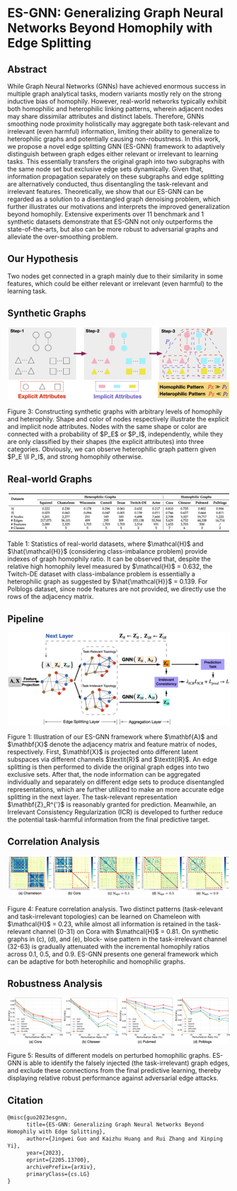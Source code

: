 # ES-GNN: Generalizing Graph Neural Networks Beyond Homophily with Edge Splitting

## Abstract
While Graph Neural Networks (GNNs) have achieved enormous success in multiple graph analytical tasks, modern variants mostly rely on the strong inductive bias of homophily. However, real-world networks typically exhibit both homophilic and heterophilic linking patterns, wherein adjacent nodes may share dissimilar attributes and distinct labels. Therefore, GNNs smoothing node proximity holistically may aggregate both task-relevant and irrelevant (even harmful) information, limiting their ability to generalize to heterophilic graphs and potentially causing non-robustness. In this work, we propose a novel edge splitting GNN (ES-GNN) framework to adaptively distinguish between graph edges either relevant or irrelevant to learning tasks. This essentially transfers the original graph into two subgraphs with the same node set but exclusive edge sets dynamically. Given that, information propagation separately on these subgraphs and edge splitting are alternatively conducted, thus disentangling the task-relevant and irrelevant features. Theoretically, we show that our ES-GNN can be regarded as a solution to a disentangled graph denoising problem, which further illustrates our motivations and interprets the improved generalization beyond homophily. Extensive experiments over 11 benchmark and 1 synthetic datasets demonstrate that ES-GNN not only outperforms the state-of-the-arts, but also can be more robust to adversarial graphs and alleviate the over-smoothing problem.

## Our Hypothesis
Two nodes get connected in a graph mainly due to their similarity in some features, which could be either relevant or irrelevant (even harmful) to the learning task.



## Synthetic Graphs
<p align = "center">
<img src = "https://github.com/jingweio/ES-GNN/blob/main/syn_datasets.png">
</p>
<p align = "left">
Figure 3: Constructing synthetic graphs with arbitrary levels of homophily and heterophily. Shape and color of nodes respectively illustrate the explicit and implicit node attributes. Nodes with the same shape or color are connected with a probability of $P_E$ or $P_I$, independently, while they are only classified by their shapes (the explicit attributes) into three categories. Obviously, we can observe heterophilic graph pattern given $P_E \ll P_I$, and strong homophily otherwise.
</p>

## Real-world Graphs
<p align = "center">
<img src = "https://github.com/jingweio/ES-GNN/blob/main/real_datasets.png">
</p>
<p align = "left">
Table 1: Statistics of real-world datasets, where $\mathcal{H}$ and $\hat{\mathcal{H}}$ (considering class-imbalance problem) provide indexes of graph homophily ratio. It can be observed that, despite the relative high homophily level measured by $\mathcal{H}$ = 0.632, the Twitch-DE dataset with class-imbalance problem is essentially a heterophilic graph as suggested by $\hat{\mathcal{H}}$ = 0.139. For Polblogs dataset, since node features are not provided, we directly use the rows of the adjacency matrix.
</p>

## Pipeline
<p align = "center">
<img src="https://github.com/jingweio/ES-GNN/blob/main/esgnn_pipline.png"/>
</p>
<p align = "left">
Figure 1: Illustration of our ES-GNN framework where $\mathbf{A}$ and $\mathbf{X}$ denote the adjacency matrix and feature matrix of nodes, respectively. First, $\mathbf{X}$ is projected onto different latent subspaces via different channels $\textit{R}$ and $\textit{IR}$. An edge splitting is then performed to divide the original graph edges into two exclusive sets. After that, the node information can be aggregated individually and separately on different edge sets to produce disentangled representations, which are further utilized to make an more accurate edge splitting in the next layer. The task-relevant representation $\mathbf{Z}_R^{'}$ is reasonably granted for prediction. Meanwhile, an Irrelevant Consistency Regularization (ICR) is developed to further reduce the potential task-harmful information from the final predictive target.
</p>

## Correlation Analysis
<p align = "center">
<img src = "https://github.com/jingweio/ES-GNN/blob/main/analysis_correlation.png">
</p>
<p align = "left">
Figure 4: Feature correlation analysis. Two distinct patterns (task-relevant and task-irrelevant topologies) can be learned on Chameleon with $\mathcal{H}$ = 0.23, while almost all information is retained in the task-relevant channel (0-31) on Cora with $\mathcal{H}$ = 0.81. On synthetic graphs in (c), (d), and (e), block- wise pattern in the task-irrelevant channel (32-63) is gradually attenuated with the incremental homophily ratios across 0.1, 0.5, and 0.9. ES-GNN presents one general framework which can be adaptive for both heterophilic and homophilic graphs.
</p>

## Robustness Analysis
<p align = "center">
<img src = "https://github.com/jingweio/ES-GNN/blob/main/analysis_robust.png">
</p>
<p align = "left">
Figure 5:  Results of different models on perturbed homophilic graphs. ES-GNN is able to identify the falsely injected (the task-irrelevant) graph edges, and exclude these connections from the final predictive learning, thereby displaying relative robust performance against adversarial edge attacks.
</p>

## Citation
```
@misc{guo2023esgnn,
      title={ES-GNN: Generalizing Graph Neural Networks Beyond Homophily with Edge Splitting}, 
      author={Jingwei Guo and Kaizhu Huang and Rui Zhang and Xinping Yi},
      year={2023},
      eprint={2205.13700},
      archivePrefix={arXiv},
      primaryClass={cs.LG}
}
```
